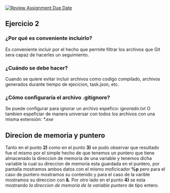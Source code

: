 [![Review Assignment Due Date](https://classroom.github.com/assets/deadline-readme-button-22041afd0340ce965d47ae6ef1cefeee28c7c493a6346c4f15d667ab976d596c.svg)](https://classroom.github.com/a/kl-E8VQf)

## Ejercicio 2

### ¿Por qué es conveniente incluirlo?

Es conveniente incluir por el hecho que permite filtrar los archivos que Git sera capaz de hacerles un seguimiento.

### ¿Cuándo se debe hacer?

Cuando se quiere evitar incluir archivos como codigo compilado, archivos generados durante tiempo de ejecicion, task.json, etc.

### ¿Cómo configuraría el archivo .gitignore?

Se puede configurar para ignorar un archivo espefico:
_ignorado.txt_
O tambien espeficiar de manera universar con todos los archivos con una misma extensión:
_*.exe_

## Direcion de memoria y puntero

Tanto en el punto **2)** como en el punto **3)** se pudo observar que resultado fue el mismo por el simple hecho de que tenemos un puntero que tiene almacenado la direccion de memoria de una variable y tenemos dicha variable la cual su direccion de memoria esta guardada en el puntero, por pantalla mostramos ambos datos con el mismo moficicador **%p** pero para el caso de puntero mostramos su contenido y para el caso de la varible mostramos su direccion con **&**. Por otro lado en el punto **4)** se esta mostrando _la direccion de memoria de la variable puntero_ de tipo entero.